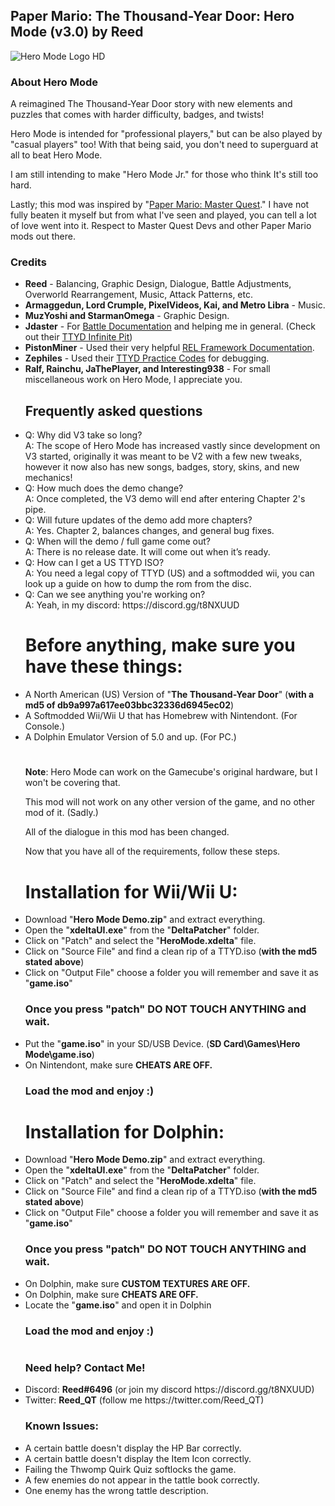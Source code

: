 <h2><b>Paper Mario: The Thousand-Year Door: Hero Mode (v3.0) by Reed</b></font></h2>
<img src="https://user-images.githubusercontent.com/73142432/202832872-7ee15162-9e71-4da3-a16f-83d6c9320539.png" alt="Hero Mode Logo HD">

<h3><b>About Hero Mode</b></h3>

A reimagined The Thousand-Year Door story with new elements and puzzles that
comes with harder difficulty, badges, and twists!

Hero Mode is intended for "professional players," but can be also played by "casual players" too! 
With that being said, you don't need to superguard at all to beat Hero Mode. 

I am still intending to make "Hero Mode Jr." for those who think It's still too hard.

Lastly; this mod was inspired by "<a href="https://github.com/Brotenko/PMMasterQuest">Paper Mario: Master Quest</a>." I have not fully beaten it myself but from what I've seen and played, you can tell a lot of love went into it. Respect to Master Quest Devs and other Paper Mario mods out there.
<h3><b>Credits</b></h2>

<ul><li><b>Reed</b> - Balancing, Graphic Design, Dialogue, Battle Adjustments, Overworld Rearrangement, Music, Attack Patterns, etc.</li>

<li><b>Armaggedun, Lord Crumple, PixelVideos, Kai, and Metro Libra</b> - Music.</li>
  
<li><b>MuzYoshi and StarmanOmega</b> - Graphic Design.</li>
  
<li><b>Jdaster</b> - For <a href="https://github.com/jdaster64/ttyd-utils">Battle Documentation</a> and helping me in general. (Check out their <a href="https://github.com/jdaster64/ttyd-infinite-pit">TTYD Infinite Pit</a>)</li>  

<li><b>PistonMiner</b> - Used their very helpful <a href="https://github.com/PistonMiner/ttyd-tools">REL Framework Documentation</a>.</li>

<li><b>Zephiles</b> - Used their <a href="https://github.com/Zephiles/TTYD-Practice-Codes">TTYD Practice Codes</a> for debugging.</li>

<li><b>Ralf, Rainchu, JaThePlayer, and Interesting938</b> - For small miscellaneous work on Hero Mode, I appreciate you.</li>  


<h2>Frequently asked questions</h2>

<li>Q: Why did V3 take so long?</li> 
A: The scope of Hero Mode has increased vastly since development on V3 started, originally it was meant to be V2 with a few new tweaks, however it now also has new songs, badges, story, skins, and new mechanics!

  
<li>Q: How much does the demo change?</li>
A: Once completed, the V3 demo will end after entering Chapter 2's pipe.

  
<li>Q: Will future updates of the demo add more chapters?</li>
A: Yes. Chapter 2, balances changes, and general bug fixes.

  
<li>Q: When will the demo / full game come out?</li>
A: There is no release date. It will come out when it’s ready.
  
  
<li>Q: How can I get a US TTYD ISO?</li>
A: You need a legal copy of TTYD (US) and a softmodded wii, you can look up a guide on how to dump the rom from the disc.
  
  
<li>Q: Can we see anything you're working on?</li>
A: Yeah, in my discord: https://discord.gg/t8NXUUD 
<h1></h1>


<h1>Before anything, make sure you have these things:</h1>

<li>A North American (US) Version of "<b>The Thousand-Year Door</b>" (<b>with a md5 of db9a997a617ee03bbc32336d6945ec02</b>)</li>
<li>A Softmodded Wii/Wii U that has Homebrew with Nintendont. (For Console.)</li>
<li>A Dolphin Emulator Version of 5.0 and up. (For PC.)</li>
<h1></h1>

<b>Note</b>: Hero Mode can work on the Gamecube's original hardware, but
I won't be covering that.

This mod will not work on any other version of the game, and no other mod of it. (Sadly.)

All of the dialogue in this mod has been changed.
  
Now that you have all of the requirements, follow these steps.

<b><h1>Installation for Wii/Wii U:</h1></b>

<li>Download "<b>Hero Mode Demo.zip</b>" and extract everything.</li>
<li>Open the "<b>xdeltaUI.exe</b>" from the "<b>DeltaPatcher</b>" folder.</li>
<li>Click on "Patch" and select the "<b>HeroMode.xdelta</b>" file.</li>
<li>Click on "Source File" and find a clean rip of a TTYD.iso (<b>with the md5 stated above</b>)</li>
<li>Click on "Output File" choose a folder you will remember and save it as "<b>game.iso</b>"

<h3>Once you press "patch" DO NOT TOUCH ANYTHING and wait.</h3>

<li>Put the "<b>game.iso</b>" in your SD/USB Device. (<b>SD Card\Games\Hero Mode\game.iso</b>)</li>
<li>On Nintendont, make sure <b>CHEATS ARE OFF.</b></li>

<h3>Load the mod and enjoy :)</h3>

<b><h1>Installation for Dolphin:</h1></b>

<li>Download "<b>Hero Mode Demo.zip</b>" and extract everything.</li>
<li>Open the "<b>xdeltaUI.exe</b>" from the "<b>DeltaPatcher</b>" folder.</li>
<li>Click on "Patch" and select the "<b>HeroMode.xdelta</b>" file.</li>
<li>Click on "Source File" and find a clean rip of a TTYD.iso (<b>with the md5 stated above</b>)</li>
<li>Click on "Output File" choose a folder you will remember and save it as "<b>game.iso</b>"

<h3>Once you press "patch" DO NOT TOUCH ANYTHING and wait.</h3>

<li>On Dolphin, make sure <b>CUSTOM TEXTURES ARE OFF.</b></li>
<li>On Dolphin, make sure <b>CHEATS ARE OFF.</b></li>
<li>Locate the "<b>game.iso</b>" and open it in Dolphin

<h3>Load the mod and enjoy :)</h3>
<h1></h1>
<h3><b>Need help? Contact Me!</b></h2>

<li>Discord: <b>Reed#6496</b> (or join my discord https://discord.gg/t8NXUUD)</li>

<li>Twitter: <b>Reed_QT</b> (follow me https://twitter.com/Reed_QT)</li>

<h3><b>Known Issues:</h3></b>
<li>A certain battle doesn't display the HP Bar correctly.</li>
  
<li>A certain battle doesn't display the Item Icon correctly.</li>  

<li>Failing the Thwomp Quirk Quiz softlocks the game.</li>

<li>A few enemies do not appear in the tattle book correctly.</li>

<li>One enemy has the wrong tattle description.</li>
